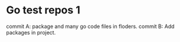 
# Go test repos 1

commit A: package and many go code files in floders.
commit B: Add packages in project.

